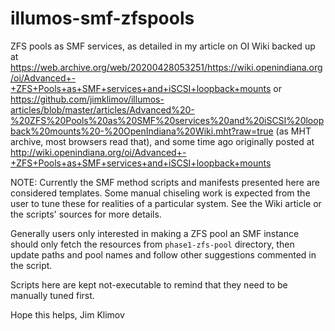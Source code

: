 # illumos-smf-zfspools
ZFS pools as SMF services, as detailed in my article on OI Wiki
backed up at
https://web.archive.org/web/20200428053251/https://wiki.openindiana.org/oi/Advanced+-+ZFS+Pools+as+SMF+services+and+iSCSI+loopback+mounts
or https://github.com/jimklimov/illumos-articles/blob/master/articles/Advanced%20-%20ZFS%20Pools%20as%20SMF%20services%20and%20iSCSI%20loopback%20mounts%20-%20OpenIndiana%20Wiki.mht?raw=true
(as MHT archive, most browsers read that), and some time ago originally posted at
http://wiki.openindiana.org/oi/Advanced+-+ZFS+Pools+as+SMF+services+and+iSCSI+loopback+mounts

NOTE: Currently the SMF method scripts and manifests presented here are
considered templates. Some manual chiseling work is expected from the
user to tune these for realities of a particular system. See the Wiki
article or the scripts' sources for more details.

Generally users only interested in making a ZFS pool an SMF instance
should only fetch the resources from `phase1-zfs-pool` directory, then
update paths and pool names and follow other suggestions commented in
the script.

Scripts here are kept not-executable to remind that they need to be
manually tuned first.

Hope this helps,
Jim Klimov
